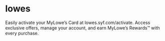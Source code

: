 # lowes
Easily activate your MyLowe’s Card at lowes.syf.com/activate. Access exclusive offers, manage your account, and earn MyLowe’s Rewards™ with every purchase.
